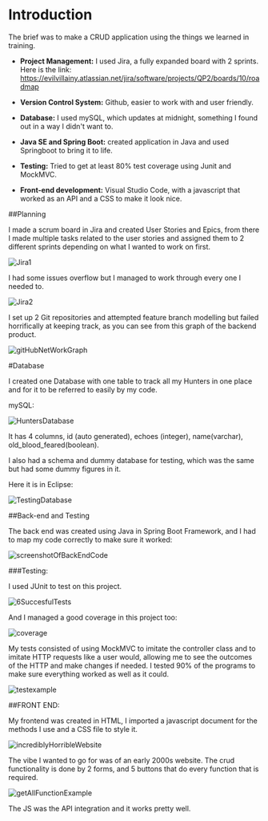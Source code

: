 # Introduction
 
 The brief was to make a CRUD application using the things we learned in training.
 
 * **Project Management:** I used Jira, a fully expanded board with 2 sprints. Here is the link: https://evilvillainy.atlassian.net/jira/software/projects/QP2/boards/10/roadmap

* **Version Control System:** Github, easier to work with and user friendly.

* **Database:** I used mySQL, which updates at midnight, something I found out in a way I didn't want to.

* **Java SE and Spring Boot:** created application in Java and used Springboot to bring it to life.

* **Testing:** Tried to get at least 80% test coverage using Junit and MockMVC.

* **Front-end development:** Visual Studio Code, with a javascript that worked as an API and a CSS to make it look nice.

##Planning

I made a scrum board in Jira and created User Stories and Epics, from there I made multiple tasks related to the user stories and assigned them to 2 different sprints depending on what I wanted to work on first. 

![Jira1](https://i.imgur.com/iQM1v1a.png)

I had some issues overflow but I managed to work through every one I needed to.


![Jira2](https://i.imgur.com/He3HxMG.png)

I set up 2 Git repositories and attempted feature branch modelling but failed horrifically at keeping track, as you can see from this graph of the backend product.

![gitHubNetWorkGraph](https://i.imgur.com/PjjlVZX.png)

#Database

I created one Database with one table to track all my Hunters in one place and for it to be referred to easily by my code.

mySQL:

![HuntersDatabase](https://i.imgur.com/HMFFYVn.png)

It has 4 columns, id (auto generated), echoes (integer), name(varchar), old_blood_feared(boolean).

I also had a schema and dummy database for testing, which was the same but had some dummy figures in it.

Here it is in Eclipse:

![TestingDatabase](https://i.imgur.com/hVInhA7.png)

##Back-end and Testing

The back end was created using Java in Spring Boot Framework, and I had to map my code correctly to make sure it worked:

![screenshotOfBackEndCode](https://i.imgur.com/TIeHV2m.png)

###Testing:

I used JUnit to test on this project.

![6SuccesfulTests](https://i.imgur.com/YmlOlej.png)

And I managed a good coverage in this project too:

![coverage](https://i.imgur.com/2rWOcf2.png)


My tests consisted of using MockMVC to imitate the controller class and to imitate HTTP requests like a user would, allowing me to see the outcomes of the HTTP and make changes if needed. I tested 90% of the programs to make sure everything worked as well as it could.

![testexample](https://i.imgur.com/A4bS76W.png)


##FRONT END:

My frontend was created in HTML, I imported a javascript document for the methods I use and a CSS file to style it. 

![incrediblyHorribleWebsite](https://i.imgur.com/oAoCrul.png)

The vibe I wanted to go for was of an early 2000s website. The crud functionality is done by 2 forms, and 5 buttons that do every function that is required. 

![getAllFunctionExample](https://i.imgur.com/tXNnIk0.png)


The JS was the API integration and it works pretty well.







